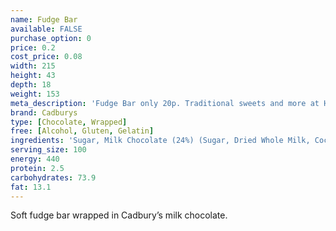 ```yaml
---
name: Fudge Bar
available: FALSE
purchase_option: 0
price: 0.2
cost_price: 0.08
width: 215
height: 43
depth: 18
weight: 153
meta_description: 'Fudge Bar only 20p. Traditional sweets and more at Humbugs Confectionery Store. Specialists in satisfying your sweet tooth!'
brand: Cadburys
type: [Chocolate, Wrapped]
free: [Alcohol, Gluten, Gelatin]
ingredients: 'Sugar, Milk Chocolate (24%) (Sugar, Dried Whole Milk, Cocoa Butter, Cocoa Mass, Dried Whey, Vegetable Fat, Emulsifier (E442), Flavourings), Glucose Syrup, Sweetened Condensed Skimmed Milk, Vegetable Oil, Flavourings, Emulsifier (E471), Salt'
serving_size: 100
energy: 440
protein: 2.5
carbohydrates: 73.9
fat: 13.1
---
```

Soft fudge bar wrapped in Cadbury’s milk chocolate.